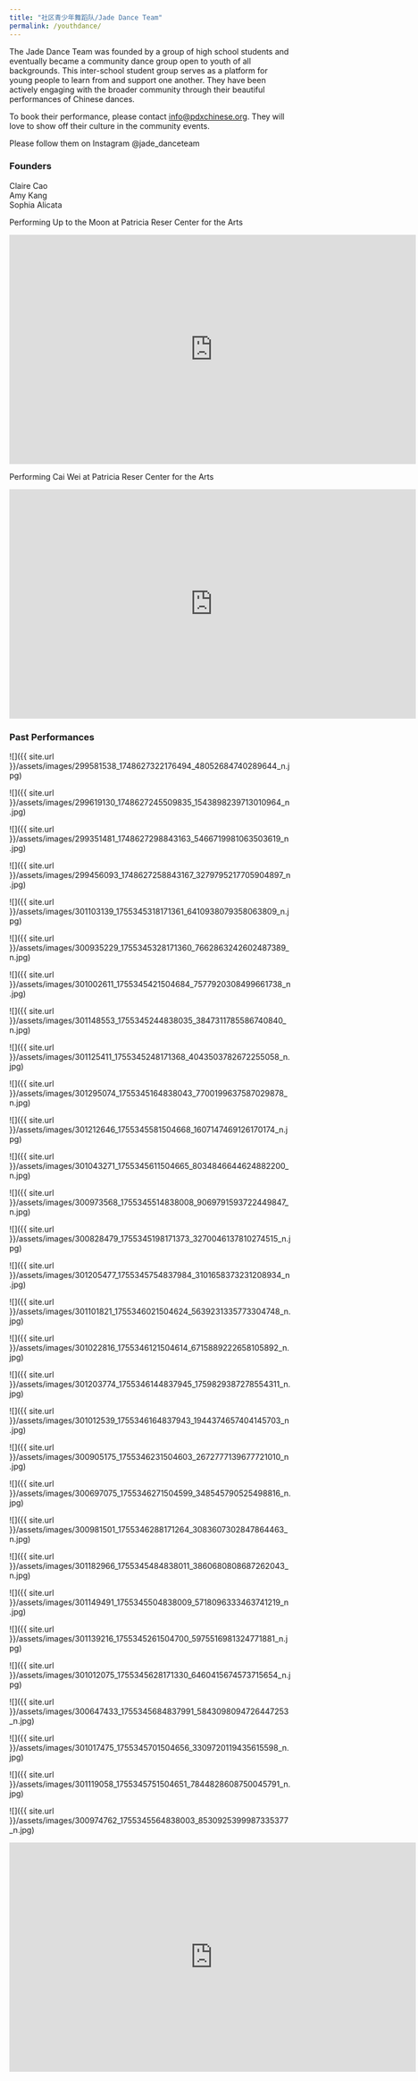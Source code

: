 ```yaml
---
title: "社区青少年舞蹈队/Jade Dance Team"
permalink: /youthdance/
---
```


The Jade Dance Team was founded by a group of high school students and eventually became a community dance group open to youth of all backgrounds. This inter-school student group serves as a platform for young people to learn from and support one another. They have been actively engaging with the broader community through their beautiful performances of Chinese dances.

To book their performance, please contact [info@pdxchinese.org](mailto:info@pdxchinese.org). They will love to show off their culture in the community events.

Please follow them on Instagram @jade_danceteam

### Founders

Claire Cao  
Amy Kang  
Sophia Alicata  

Performing Up to the Moon at Patricia Reser Center for the Arts

<iframe width="728" height="410" src="https://www.youtube.com/embed/W-nYv0gLKoc" title="Jade Dance Team Performing Up to the Moon at Patricia Reser Center for the Arts" frameborder="0" allow="accelerometer; autoplay; clipboard-write; encrypted-media; gyroscope; picture-in-picture" allowfullscreen></iframe>

Performing Cai Wei at Patricia Reser Center for the Arts

<iframe width="728" height="410" src="https://www.youtube.com/embed/QvPY9qw8v6E" title="Jade Dance Team Performing Cai Wei at Patricia Reser Center for the Arts" frameborder="0" allow="accelerometer; autoplay; clipboard-write; encrypted-media; gyroscope; picture-in-picture" allowfullscreen></iframe>

### Past Performances

![]({{ site.url }}/assets/images/299581538_1748627322176494_48052684740289644_n.jpg)

![]({{ site.url }}/assets/images/299619130_1748627245509835_1543898239713010964_n.jpg)

![]({{ site.url }}/assets/images/299351481_1748627298843163_5466719981063503619_n.jpg)

![]({{ site.url }}/assets/images/299456093_1748627258843167_3279795217705904897_n.jpg)

![]({{ site.url }}/assets/images/301103139_1755345318171361_6410938079358063809_n.jpg)

![]({{ site.url }}/assets/images/300935229_1755345328171360_7662863242602487389_n.jpg)

![]({{ site.url }}/assets/images/301002611_1755345421504684_7577920308499661738_n.jpg)

![]({{ site.url }}/assets/images/301148553_1755345244838035_3847311785586740840_n.jpg)

![]({{ site.url }}/assets/images/301125411_1755345248171368_4043503782672255058_n.jpg)

![]({{ site.url }}/assets/images/301295074_1755345164838043_7700199637587029878_n.jpg)

![]({{ site.url }}/assets/images/301212646_1755345581504668_1607147469126170174_n.jpg)

![]({{ site.url }}/assets/images/301043271_1755345611504665_8034846644624882200_n.jpg)

![]({{ site.url }}/assets/images/300973568_1755345514838008_9069791593722449847_n.jpg)

![]({{ site.url }}/assets/images/300828479_1755345198171373_3270046137810274515_n.jpg)

![]({{ site.url }}/assets/images/301205477_1755345754837984_3101658373231208934_n.jpg)

![]({{ site.url }}/assets/images/301101821_1755346021504624_5639231335773304748_n.jpg)

![]({{ site.url }}/assets/images/301022816_1755346121504614_6715889222658105892_n.jpg)

![]({{ site.url }}/assets/images/301203774_1755346144837945_1759829387278554311_n.jpg)

![]({{ site.url }}/assets/images/301012539_1755346164837943_1944374657404145703_n.jpg)

![]({{ site.url }}/assets/images/300905175_1755346231504603_2672777139677721010_n.jpg)

![]({{ site.url }}/assets/images/300697075_1755346271504599_348545790525498816_n.jpg)

![]({{ site.url }}/assets/images/300981501_1755346288171264_3083607302847864463_n.jpg)

![]({{ site.url }}/assets/images/301182966_1755345484838011_3860680808687262043_n.jpg)

![]({{ site.url }}/assets/images/301149491_1755345504838009_5718096333463741219_n.jpg)

![]({{ site.url }}/assets/images/301139216_1755345261504700_5975516981324771881_n.jpg)

![]({{ site.url }}/assets/images/301012075_1755345628171330_6460415674573715654_n.jpg)

![]({{ site.url }}/assets/images/300647433_1755345684837991_5843098094726447253_n.jpg)

![]({{ site.url }}/assets/images/301017475_1755345701504656_3309720119435615598_n.jpg)

![]({{ site.url }}/assets/images/301119058_1755345751504651_7844828608750045791_n.jpg)

![]({{ site.url }}/assets/images/300974762_1755345564838003_8530925399987335377_n.jpg)

<iframe width="728" height="410" src="https://www.youtube.com/embed/2-iY0BY_-gE" title="YouTube video player" frameborder="0" allow="accelerometer; autoplay; clipboard-write; encrypted-media; gyroscope; picture-in-picture" allowfullscreen></iframe>
